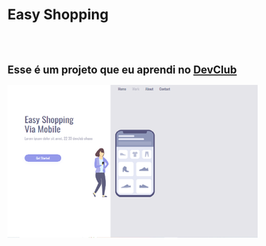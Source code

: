 <h1> Easy Shopping </h1>
<br>
<br>
<h2> Esse é um projeto que eu aprendi no <a href="http://rodolfomori.com.br/devclub"> DevClub </a></h2>
<img src="https://github.com/amaraljulia/easy-shopping/blob/main/projeto%20css-pc.png?raw=true" />
